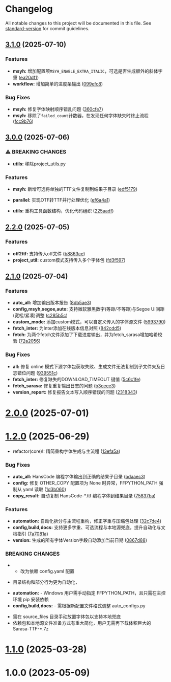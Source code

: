 # Changelog

All notable changes to this project will be documented in this file. See [standard-version](https://github.com/conventional-changelog/standard-version) for commit guidelines.

## [3.1.0](https://github.com/ReRokutosei/yahei-sarasa/compare/v3.0.0...v3.1.0) (2025-07-10)


### Features

* **msyh:** 增加配置项`MSYH_ENABLE_EXTRA_ITALIC`，可选是否生成额外的斜体字重 ([ea20df1](https://github.com/ReRokutosei/yahei-sarasa/commit/ea20df1571213d079c5c6091a6eec9d86fa11b19))
* **workflow:** 增加简单的进度条输出 ([099efc8](https://github.com/ReRokutosei/yahei-sarasa/commit/099efc8ebb0a06870361f9f1fbbcb3b0fdf3dc0c))


### Bug Fixes

* **msyh:** 修复字体映射顺序错乱问题 ([360cfe7](https://github.com/ReRokutosei/yahei-sarasa/commit/360cfe764de9b5dbac6b9a14e3866d6c77b9cfee))
* **msyh:** 移除了`failed_count`计数器，在发现任何字体缺失时终止流程 ([fcc9b76](https://github.com/ReRokutosei/yahei-sarasa/commit/fcc9b76e643be455f415ff196ad4af0de2be92da))

## [3.0.0](https://github.com/ReRokutosei/yahei-sarasa/compare/v2.2.0...v3.0.0) (2025-07-06)


### ⚠ BREAKING CHANGES

* **utils:** 移除project_utils.py

### Features

* **msyh:** 新增可选将单独的TTF文件复制到结果子目录 ([edf5179](https://github.com/ReRokutosei/yahei-sarasa/commit/edf5179805db7ecbebc04f8dad884b9f9e972dba))
* **parallel:** 实现OTF转TTF并行处理优化 ([ef6a4a1](https://github.com/ReRokutosei/yahei-sarasa/commit/ef6a4a152629ba20ddb9280aef4543dab4b0d7bf))


* **utils:** 重构工具函数结构，优化代码组织 ([225aadf](https://github.com/ReRokutosei/yahei-sarasa/commit/225aadf474eb1663a93cda660f68d2c83a3ce657))

## [2.2.0](https://github.com/ReRokutosei/yahei-sarasa/compare/v2.1.0...v2.2.0) (2025-07-05)


### Features

* **otf2ttf:** 支持传入otf文件 ([b8863ce](https://github.com/ReRokutosei/yahei-sarasa/commit/b8863ce86374b758c45e343f7f4800070c7b0b72))
* **project_util:** custom模式支持传入多个字体包 ([fd3f597](https://github.com/ReRokutosei/yahei-sarasa/commit/fd3f5970fc632f47ae8704abdb61b5b8d3ca99eb))

## [2.1.0](https://github.com/ReRokutosei/yahei-sarasa/compare/v2.0.0...v2.1.0) (2025-07-04)


### Features

* **auto_all:** 增加输出版本报告 ([8db5ae3](https://github.com/ReRokutosei/yahei-sarasa/commit/8db5ae389fd6f99e689944435ea3cb0c332d8892))
* **config,msyh,segoe,auto:** 支持微软雅黑数字(等距/不等距)与Segoe UI间距(宽松/紧凑)调整 ([c285b5c](https://github.com/ReRokutosei/yahei-sarasa/commit/c285b5cb7036916694f2d8f95e50c1e747be617d))
* **custom_mode:** 添加custom模式，可以自定义传入的字体源文件 ([5993790](https://github.com/ReRokutosei/yahei-sarasa/commit/5993790e7613ddf484fcec0ddd6d6c9cd119a3ed))
* **fetch_inter:** 为Inter添加在线版本信息对照 ([842cdd5](https://github.com/ReRokutosei/yahei-sarasa/commit/842cdd5aa3f1a4602d84ae6ea6beb85ca93263f4))
* **fetch:** 为两个fetch文件添加了下载进度输出，并为fetch_sarasa增加哈希校验 ([72a2056](https://github.com/ReRokutosei/yahei-sarasa/commit/72a20568c98facbe1ad2b7829dfc472e57b06ec6))


### Bug Fixes

* **all:** 修复 online 模式下源字体包获取失败、生成文件无法复制到子文件夹及日志错位问题 ([939551c](https://github.com/ReRokutosei/yahei-sarasa/commit/939551c808ff3b3e8fcbedc3068343577f472461))
* **fetch_inter:** 修复缺失的DOWNLOAD_TIMEOUT 键值 ([5c6c1fe](https://github.com/ReRokutosei/yahei-sarasa/commit/5c6c1fee56c3ffd042a4b5e5f9e465d9160d62cf))
* **fetch_sarasa:** 修复重复输出日志的问题 ([b3ceee3](https://github.com/ReRokutosei/yahei-sarasa/commit/b3ceee34454882abdc632e8d4dfc379ec124c53d))
* **version_report:** 修复报告文本写入顺序错误的问题 ([2318343](https://github.com/ReRokutosei/yahei-sarasa/commit/2318343fe0808b6a7a170439e37e891b7ed754e3))

# [2.0.0](https://github.com/ReRokutosei/ZH-Font-Replacement/compare/v1.2.0...v2.0.0) (2025-07-01)



# [1.2.0](https://github.com/ReRokutosei/ZH-Font-Replacement/compare/v1.1.0...v1.2.0) (2025-06-29)


* refactor(core)!: 精简重构字体生成与主流程 ([13efa5a](https://github.com/ReRokutosei/ZH-Font-Replacement/commit/13efa5a3551355768b7bf9fac13f875f930c6f59))


### Bug Fixes

* **auto_all:** HansCode 编程字体输出到正确的结果子目录 ([bdaaec3](https://github.com/ReRokutosei/ZH-Font-Replacement/commit/bdaaec37369b5a5131dd0f26a392a181c2325c9e))
* **config:** 修复 OTHER_COPY 配置项为 None 时异常，FFPYTHON_PATH 强制从 yaml 读取 ([1d3b060](https://github.com/ReRokutosei/ZH-Font-Replacement/commit/1d3b06094e6a7064237db870d207f3b978b0f29e))
* **copy_result:** 自动复制 HansCode-*.ttf 编程字体到结果目录 ([75837ba](https://github.com/ReRokutosei/ZH-Font-Replacement/commit/75837bab9fbab26f023af04f1f6616bad938793f))


### Features

* **automation:** 自动化拆分与主流程重构，修正字重与压缩包处理 ([32c7de4](https://github.com/ReRokutosei/ZH-Font-Replacement/commit/32c7de403b11510813f339ef5cd015ca2fb691ef))
* **config,build,docs:** 支持更多字重、可选流程与本地源兜底，提升自动化与文档指引 ([7a7081a](https://github.com/ReRokutosei/ZH-Font-Replacement/commit/7a7081aa07eb6ba01837f14274e949f4d1faed6b))
* **version:** 生成的所有字体Version字段自动添加当前日期 ([0867d88](https://github.com/ReRokutosei/ZH-Font-Replacement/commit/0867d8817e2aaf8b7e843c36df406892fa4496e6))


### BREAKING CHANGES

* - 改为依赖 config.yaml 配置
- 目录结构和部分行为更为自动化，
* **automation:** - Windows 用户需手动指定 FFPYTHON_PATH，且只需在主控环境 pip 安装依赖
* **config,build,docs:** - 需根据新配置文件格式调整 auto_configs.py
- 需在 source_files 目录手动放置字体包以支持本地兜底
- 依赖包和本地源文件准备方式有重大简化，用户无需再下载体积巨大的 Sarasa-TTF-*.7z



# [1.1.0](https://github.com/ReRokutosei/ZH-Font-Replacement/compare/v1.0.0...v1.1.0) (2025-03-28)



# 1.0.0 (2023-05-09)
